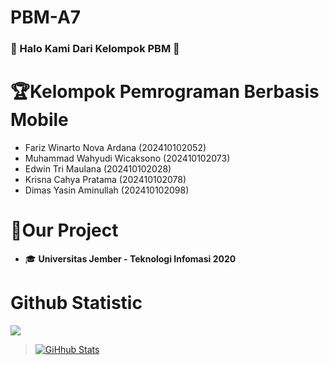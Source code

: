 # PBM-A7
### 👋 Halo Kami Dari Kelompok PBM 👋

# 🏆Kelompok Pemrograman Berbasis Mobile
- Fariz Winarto Nova Ardana (202410102052)
- Muhammad Wahyudi Wicaksono (202410102073)
- Edwin Tri Maulana (202410102028)
- Krisna Cahya Pratama (202410102078)
- Dimas Yasin Aminullah (202410102098)

# 🔮Our Project
- 🎓 **Universitas Jember - Teknologi Infomasi 2020**

# Github Statistic
![](https://komarev.com/ghpvc/?username=KrisnaCahya&color=blue)

> [![GiHhub Stats](https://github-readme-stats.vercel.app/api?username=KrisnaCahya&show_icons=true&theme=dark&count_private=true)](https://discord.gg/hehe)
  
